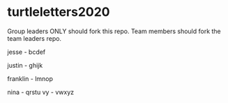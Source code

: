 # turtleletters2020

Group leaders ONLY should fork this repo.  Team members should fork the team leaders repo.  

jesse - 
bcdef

justin - 
ghijk

franklin - 
lmnop

nina - 
qrstu
vy - 
vwxyz
